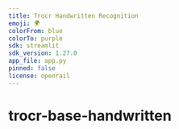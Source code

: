 ```yaml
---
title: Trocr Handwritten Recognition
emoji: 🌍
colorFrom: blue
colorTo: purple
sdk: streamlit
sdk_version: 1.27.0
app_file: app.py
pinned: false
license: openrail
---
```

# trocr-base-handwritten
